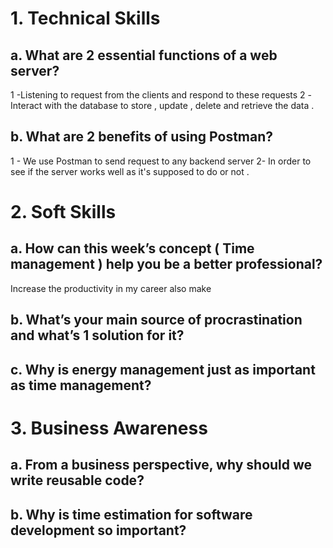 # 1. Technical Skills

## a. What are 2 essential functions of a web server?

1 -Listening to request from the clients and respond to these requests
2 -Interact with the database to store , update , delete and retrieve the data .

## b. What are 2 benefits of using Postman?

1 - We use Postman to send request to any backend server
2- In order to see if the server works well as it's supposed to do or not .

# 2. Soft Skills

## a. How can this week’s concept ( Time management ) help you be a better professional?

Increase the productivity in my career also make

## b. What’s your main source of procrastination and what’s 1 solution for it?

## c. Why is energy management just as important as time management?

# 3. Business Awareness

## a. From a business perspective, why should we write reusable code?

## b. Why is time estimation for software development so important?
